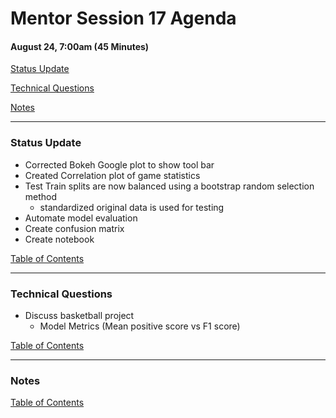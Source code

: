# Mentor Session 17 Agenda

#### August 24, 7:00am (45 Minutes)


[Status Update](#status_update)

[Technical Questions](#technical_questions)

[Notes](#notes)


---
### <a name="status_update"></a> Status Update
- Corrected Bokeh Google plot to show tool bar
- Created Correlation plot of game statistics
- Test Train splits are now balanced using a bootstrap random selection method
    - standardized original data is used for testing
- Automate model evaluation
- Create confusion matrix
- Create notebook

[Table of Contents](#toc)


---
### <a name="technical_questions"></a> Technical Questions
- Discuss basketball project
    - Model Metrics (Mean positive score vs F1 score)

[Table of Contents](#toc)


---
### <a name="notes"></a> Notes

[Table of Contents](#toc)

